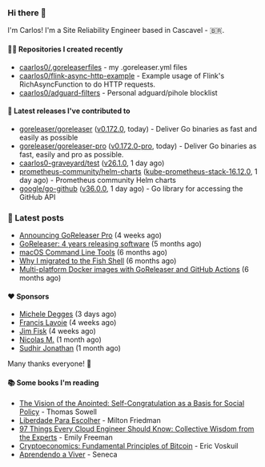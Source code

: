 ### Hi there 👋

I'm Carlos! I'm a Site Reliability Engineer based in Cascavel - 🇧🇷.

#### 👨‍💻 Repositories I created recently
- [caarlos0/.goreleaserfiles](https://github.com/caarlos0/.goreleaserfiles) - my .goreleaser.yml files
- [caarlos0/flink-async-http-example](https://github.com/caarlos0/flink-async-http-example) - Example usage of Flink&#39;s RichAsyncFunction to do HTTP requests.
- [caarlos0/adguard-filters](https://github.com/caarlos0/adguard-filters) - Personal adguard/pihole blocklist

#### 🚀 Latest releases I've contributed to


- [goreleaser/goreleaser](https://github.com/goreleaser/goreleaser) ([v0.172.0](https://github.com/goreleaser/goreleaser/releases/tag/v0.172.0), today) - Deliver Go binaries as fast and easily as possible
- [goreleaser/goreleaser-pro](https://github.com/goreleaser/goreleaser-pro) ([v0.172.0-pro](https://github.com/goreleaser/goreleaser-pro/releases/tag/v0.172.0-pro), today) - Deliver Go binaries as fast, easily and pro as possible.
- [caarlos0-graveyard/test](https://github.com/caarlos0-graveyard/test) ([v26.1.0](https://github.com/caarlos0-graveyard/test/releases/tag/v26.1.0), 1 day ago)
- [prometheus-community/helm-charts](https://github.com/prometheus-community/helm-charts) ([kube-prometheus-stack-16.12.0](https://github.com/prometheus-community/helm-charts/releases/tag/kube-prometheus-stack-16.12.0), 1 day ago) - Prometheus community Helm charts
- [google/go-github](https://github.com/google/go-github) ([v36.0.0](https://github.com/google/go-github/releases/tag/v36.0.0), 1 day ago) - Go library for accessing the GitHub API

### 📄 Latest posts
- [Announcing GoReleaser Pro](https://carlosbecker.com/posts/goreleaser-pro/) (4 weeks ago)
- [GoReleaser: 4 years releasing software](https://carlosbecker.com/posts/goreleaser-4-years/) (5 months ago)
- [macOS Command Line Tools](https://carlosbecker.com/posts/xcode-select/) (6 months ago)
- [Why I migrated to the Fish Shell](https://carlosbecker.com/posts/fish/) (6 months ago)
- [Multi-platform Docker images with GoReleaser and GitHub Actions](https://carlosbecker.com/posts/multi-platform-docker-images-goreleaser-gh-actions/) (6 months ago)

#### ❤️ Sponsors
- [Michele Degges](https://github.com/mdeggies) (3 days ago)
- [Francis Lavoie](https://github.com/francislavoie) (4 weeks ago)
- [Jim Fisk](https://github.com/jimafisk) (4 weeks ago)
- [Nicolas M.](https://github.com/penguwin) (1 month ago)
- [Sudhir Jonathan](https://github.com/sudhirj) (1 month ago)

Many thanks everyone! 🙏

#### 📚 Some books I'm reading
- [The Vision of the Anointed: Self-Congratulation as a Basis for Social Policy](https://www.goodreads.com/book/show/3044.The_Vision_of_the_Anointed) - Thomas Sowell
- [Liberdade Para Escolher](https://www.goodreads.com/book/show/17238591-liberdade-para-escolher) - Milton Friedman
- [97 Things Every Cloud Engineer Should Know: Collective Wisdom from the Experts](https://www.goodreads.com/book/show/53483754-97-things-every-cloud-engineer-should-know) - Emily Freeman
- [Cryptoeconomics: Fundamental Principles of Bitcoin](https://www.goodreads.com/book/show/56919322-cryptoeconomics) - Eric Voskuil
- [Aprendendo a Viver](https://www.goodreads.com/book/show/28219486-aprendendo-a-viver) - Seneca
